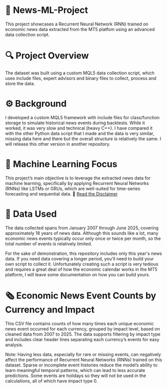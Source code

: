 # 📰 News-ML-Project

This project showcases a Recurrent Neural Network (RNN) trained on economic news data extracted from the MT5 platfom using an advanced data collection script.

# 🔍 Project Overview
The dataset was built using a custom MQL5 data collection script, which uses include files, expert advisors and binary files to collect, process and store the data.

# ⚙️ Background
I developed a custom MQL5 framework with include files for class/function storage to simulate historical news events during backtests. While it worked, it was very slow and technical (heavy C++). I have compared it with the other Python data script that I made and the data is very similar, missing data here and there but the overall structure is relatively the same. I will release this other version in another repository.

# 🧠 Machine Learning Focus
This project’s main objective is to leverage the extracted news data for machine learning, specifically by applying Recurrent Neural Networks (RNNs) like LSTMs or GRUs, which are well-suited for time-series forecasting and sequential data.
📄 [Read the Disclaimer](Disclaimer.md)

# 📆 Data Used
The data collected spans from January 2007 through June 2025, covering approximately 18 years of news data. Although this sounds like a lot, many economic news events typically occur only once or twice per month, so the total number of events is relatively limited.

For the sake of demonstration, this repository includes only this year's news data. If you need data covering a longer period, you'll need to build your own script to collect it. Unfortunately creating such a script is very tedious and requires a great deal of how the economic calendar works in the MT5 platform, I will leave some documentation on how you can build yours.

# 🗞️ Economic News Event Counts by Currency and Impact
This CSV file contains counts of how many times each unique economic news event occurred for each currency, grouped by impact level, based on cleaned data from 2007 to 2025. The data supports filtering by impact type and includes clear header lines separating each currency’s events for easy analysis.

Note: Having less data, especially for rare or missing events, can negatively affect the performance of Recurrent Neural Networks (RNNs) trained on this dataset. Sparse or incomplete event histories reduce the model’s ability to learn meaningful temporal patterns, which can lead to less accurate predictions. Some events are holidays so they will not be used in the calculations, all of which have impact type 0.



